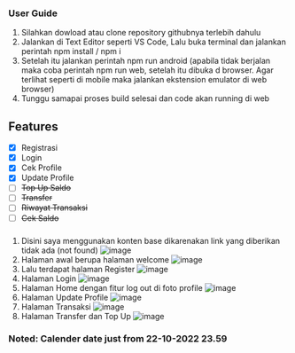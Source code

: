 ### User Guide

1. Silahkan dowload atau clone repository githubnya terlebih dahulu
2. Jalankan di Text Editor seperti VS Code, Lalu buka terminal dan jalankan perintah npm install / npm i
3. Setelah itu jalankan perintah npm run android (apabila tidak berjalan maka coba perintah npm run web, setelah itu dibuka d browser. Agar terlihat seperti di mobile maka jalankan ekstension emulator di web browser)
4. Tunggu samapai proses build selesai dan code akan running di web

## Features
- [x] Registrasi
- [x] Login
- [x] Cek Profile
- [x] Update Profile
- [ ] ~~Top Up Saldo~~
- [ ] ~~Transfer~~
- [ ] ~~Riwayat Transaksi~~
- [ ] ~~Cek Saldo~~

### 

1. Disini saya menggunakan konten base dikarenakan link yang diberikan tidak ada (not found)
![image](./Screenshot%20(50).png)
2. Halaman awal berupa halaman welcome
![image](./Screenshot%20(43).png)
3. Lalu terdapat halaman Register
![image](./Screenshot%20(45).png)
4. Halaman Login
![image](./Screenshot%20(44).png)
5. Halaman Home dengan fitur log out di foto profile
![image](./Screenshot%20(46).png)
6. Halaman Update Profile
![image](./Screenshot%20(47).png)
7. Halaman Transaksi
![image](./Screenshot%20(48).png)
8. Halaman Transfer dan Top Up
![image](./Screenshot%20(49).png)

### Noted: Calender date just from 22-10-2022 23.59